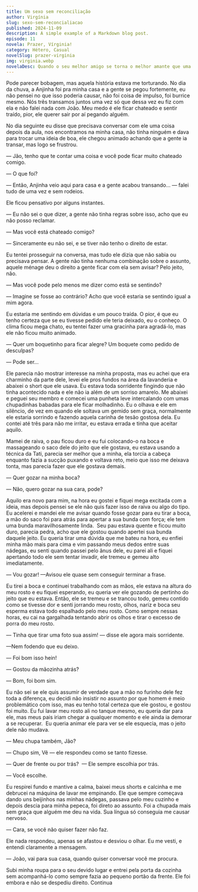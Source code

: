 ```yaml
---
title: Um sexo sem reconciliação
author: Virgínia
slug: sexo-sem-reconcialiacao
published: 2024-11-09
description: A simple example of a Markdown blog post.
episode: 11
novela: Prazer, Vírginia!
category: Hétero, Casual
novelSlug: prazer-virginia
img: virginia.webp
novelaDesc: Quando o seu melhor amigo se torna o melhor amante que uma menina pode desejar!
---
```


Pode parecer bobagem, mas aquela história estava me torturando. No dia da chuva, a Anjinha foi pra minha casa e a gente se pegou fortemente, eu não pensei no que isso poderia causar, não foi coisa de impulso, foi burrice mesmo. Nós três transamos juntos uma vez só que dessa vez eu fiz com ela e não falei nada com João. Meu medo é ele ficar chateado e sentir traído, pior, ele querer sair por aí pegando alguém.

No dia seguinte eu disse que precisava conversar com ele uma coisa depois da aula, nos encontramos na minha casa, não tinha ninguém e dava para trocar uma ideia de boa, ele chegou animado achando que a gente ia transar, mas logo se frustrou.

— Jão, tenho que te contar uma coisa e você pode ficar muito chateado comigo.

— O que foi?

— Então, Anjinha veio aqui para casa e a gente acabou transando... — falei tudo de uma vez e sem rodeios.

Ele ficou pensativo por alguns instantes.

— Eu não sei o que dizer, a gente não tinha regras sobre isso, acho que eu não posso reclamar.

— Mas você está chateado comigo?

— Sinceramente eu não sei, e se tiver não tenho o direito de estar.

Eu tentei prosseguir na conversa, mas tudo ele dizia que não sabia ou precisava pensar. A gente não tinha nenhuma combinação sobre o assunto, aquele ménage deu o direito a gente ficar com ela sem avisar? Pelo jeito, não.

— Mas você pode pelo menos me dizer como está se sentindo?

— Imagine se fosse ao contrário? Acho que você estaria se sentindo igual a mim agora.

Eu estaria me sentindo em dúvidas e um pouco traída. O pior, é que eu tenho certeza que se eu tivesse pedido ele teria deixado, eu o conheço. O clima ficou mega chato, eu tentei fazer uma gracinha para agradá-lo, mas ele não ficou muito animado.

— Quer um boquetinho para ficar alegre? Um boquete como pedido de desculpas?

— Pode ser...

Ele parecia não mostrar interesse na minha proposta, mas eu achei que era charminho da parte dele, levei ele pros fundos na área da lavanderia e abaixei o short que ele usava. Eu estava toda sorridente fingindo que não tinha acontecido nada e ele não ia além de um sorriso amarelo. Me abaixei e peguei seu membro e comecei uma punheta leve intercalando com umas chupadinhas babadas para ele ficar molhadinho. Eu o olhava e ele em silêncio, de vez em quando ele soltava um gemido sem graça, normalmente ele estaria sorrindo e fazendo aquela carinha de tesão gostosa dela. Eu contei até três para não me irritar, eu estava errada e tinha que aceitar aquilo.

Mamei de raiva, o pau ficou duro e eu fui colocando-o na boca e massageando o saco dele do jeito que ele gostava, eu estava usando a técnica da Tati, parecia ser melhor que a minha, ela torcia a cabeça enquanto fazia a sucção puxando e voltava reto, meio que isso me deixava tonta, mas parecia fazer que ele gostava demais.

— Quer gozar na minha boca?

— Não, quero gozar na sua cara, pode?

Aquilo era novo para mim, na hora eu gostei e fiquei mega excitada com a ideia, mas depois pensei se ele não quis fazer isso de raiva ou algo do tipo. Eu acelerei e mandei ele me avisar quando fosse gozar para eu tirar a boca, a mão do saco foi para atrás para apertar a sua bunda com força; ele tem uma bunda maravilhosamente linda.  Seu pau estava quente e ficou muito duro, parecia pedra, acho que ele gostou quando apertei sua bunda daquele jeito. Eu queria tirar uma dúvida que me bateu na hora, eu enfiei minha mão mais para cima e vim passando meus dedos entre suas nádegas, eu senti quando passei pelo ânus dele, eu parei ali e fiquei apertando todo ele sem tentar invadir, ele tremeu e gemeu alto imediatamente.

— Vou gozar! —Avisou ele quase sem conseguir terminar a frase.

Eu tirei a boca e continuei trabalhando com as mãos, ele estava na altura do meu rosto e eu fiquei esperando, eu queria ver ele gozando de pertinho do jeito que eu estava. Então, ele se tremeu e se trancou todo, gemeu contido como se tivesse dor e senti jorrando meu rosto, olhos, nariz e boca seu esperma estava todo espalhado pelo meu rosto. Como sempre nessas horas, eu cai na gargalhada tentando abrir os olhos e tirar o excesso de porra do meu rosto.

— Tinha que tirar uma foto sua assim! — disse ele agora mais sorridente.

—Nem fodendo que eu deixo.

— Foi bom isso hein!

— Gostou da mãozinha atrás?

— Bom, foi bom sim.

Eu não sei se ele quis assumir de verdade que a mão no furinho dele fez toda a diferença, eu decidi não insistir no assunto por que homem é meio problemático com isso, mas eu tenho total certeza que ele gostou, e gostou foi muito. Eu fui lavar meu rosto ali no tanque mesmo, eu queria dar para ele, mas meus pais iriam chegar a qualquer momento e ele ainda ia demorar a se recuperar.  Eu queria animar ele para ver se ele esquecia, mas o jeito dele não mudava.

— Meu chupa também, Jão?

— Chupo sim, Vê — ele respondeu como se tanto fizesse.

— Quer de frente ou por trás?  — Ele sempre escolhia por trás.

— Você escolhe.

Eu respirei fundo e mantive a calma, baixei meus shorts e calcinha e me debrucei na máquina de lavar me empinando. Ele que sempre começava dando uns beijinhos nas minhas nádegas, passava pelo meu cuzinho e depois descia para minha pepeca, foi direto ao assunto. Foi a chupada mais sem graça que alguém me deu na vida. Sua língua só conseguia me causar nervoso.

— Cara, se você não quiser fazer não faz.

Ele nada respondeu, apenas se afastou e desviou o olhar. Eu me vesti, e entendi claramente a mensagem.

— João, vai para sua casa, quando quiser conversar você me procura.

Subi minha roupa para o seu devido lugar e entrei pela porta da cozinha sem acompanhá-lo como sempre fazia ao pequeno portão da frente. Ele foi embora e não se despediu direito. Continua
